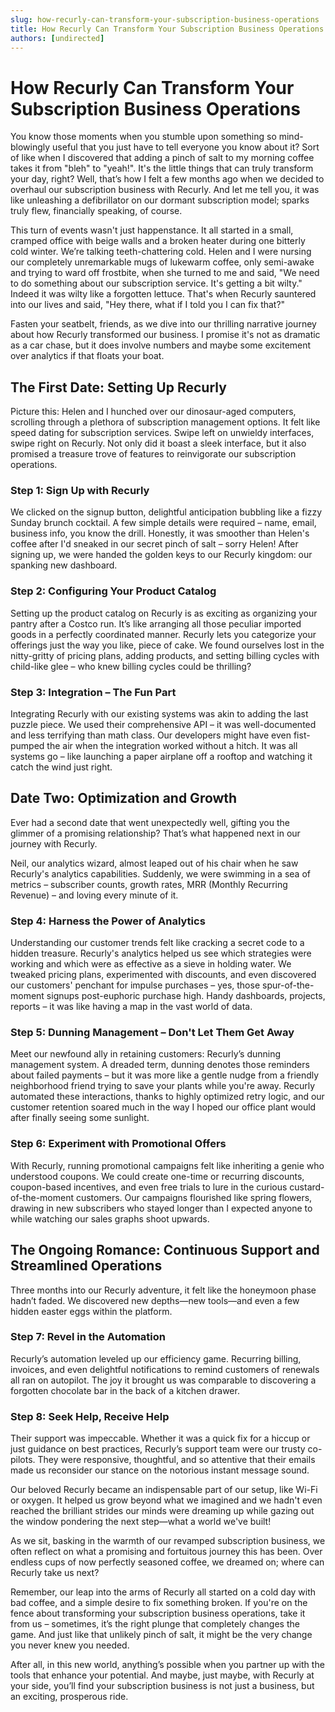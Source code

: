 ```yaml
---
slug: how-recurly-can-transform-your-subscription-business-operations
title: How Recurly Can Transform Your Subscription Business Operations
authors: [undirected]
---
```



# How Recurly Can Transform Your Subscription Business Operations

You know those moments when you stumble upon something so mind-blowingly useful that you just have to tell everyone you know about it? Sort of like when I discovered that adding a pinch of salt to my morning coffee takes it from "bleh" to "yeah!". It's the little things that can truly transform your day, right? Well, that’s how I felt a few months ago when we decided to overhaul our subscription business with Recurly. And let me tell you, it was like unleashing a defibrillator on our dormant subscription model; sparks truly flew, financially speaking, of course. 

This turn of events wasn't just happenstance. It all started in a small, cramped office with beige walls and a broken heater during one bitterly cold winter. We’re talking teeth-chattering cold. Helen and I were nursing our completely unremarkable mugs of lukewarm coffee, only semi-awake and trying to ward off frostbite, when she turned to me and said, "We need to do something about our subscription service. It's getting a bit wilty." Indeed it was wilty like a forgotten lettuce. That's when Recurly sauntered into our lives and said, "Hey there, what if I told you I can fix that?"

Fasten your seatbelt, friends, as we dive into our thrilling narrative journey about how Recurly transformed our business. I promise it's not as dramatic as a car chase, but it does involve numbers and maybe some excitement over analytics if that floats your boat.

## The First Date: Setting Up Recurly

Picture this: Helen and I hunched over our dinosaur-aged computers, scrolling through a plethora of subscription management options. It felt like speed dating for subscription services. Swipe left on unwieldy interfaces, swipe right on Recurly. Not only did it boast a sleek interface, but it also promised a treasure trove of features to reinvigorate our subscription operations. 

### Step 1: Sign Up with Recurly
We clicked on the signup button, delightful anticipation bubbling like a fizzy Sunday brunch cocktail. A few simple details were required – name, email, business info, you know the drill. Honestly, it was smoother than Helen's coffee after I'd sneaked in our secret pinch of salt – sorry Helen! After signing up, we were handed the golden keys to our Recurly kingdom: our spanking new dashboard. 

### Step 2: Configuring Your Product Catalog
Setting up the product catalog on Recurly is as exciting as organizing your pantry after a Costco run. It’s like arranging all those peculiar imported goods in a perfectly coordinated manner. Recurly lets you categorize your offerings just the way you like, piece of cake. We found ourselves lost in the nitty-gritty of pricing plans, adding products, and setting billing cycles with child-like glee – who knew billing cycles could be thrilling?

### Step 3: Integration – The Fun Part
Integrating Recurly with our existing systems was akin to adding the last puzzle piece. We used their comprehensive API – it was well-documented and less terrifying than math class. Our developers might have even fist-pumped the air when the integration worked without a hitch. It was all systems go – like launching a paper airplane off a rooftop and watching it catch the wind just right.

## Date Two: Optimization and Growth

Ever had a second date that went unexpectedly well, gifting you the glimmer of a promising relationship? That’s what happened next in our journey with Recurly. 

Neil, our analytics wizard, almost leaped out of his chair when he saw Recurly's analytics capabilities. Suddenly, we were swimming in a sea of metrics – subscriber counts, growth rates, MRR (Monthly Recurring Revenue) – and loving every minute of it.

### Step 4: Harness the Power of Analytics
Understanding our customer trends felt like cracking a secret code to a hidden treasure. Recurly's analytics helped us see which strategies were working and which were as effective as a sieve in holding water. We tweaked pricing plans, experimented with discounts, and even discovered our customers' penchant for impulse purchases – yes, those spur-of-the-moment signups post-euphoric purchase high. Handy dashboards, projects, reports – it was like having a map in the vast world of data.

### Step 5: Dunning Management – Don't Let Them Get Away
Meet our newfound ally in retaining customers: Recurly’s dunning management system. A dreaded term, dunning denotes those reminders about failed payments – but it was more like a gentle nudge from a friendly neighborhood friend trying to save your plants while you're away. Recurly automated these interactions, thanks to highly optimized retry logic, and our customer retention soared much in the way I hoped our office plant would after finally seeing some sunlight.

### Step 6: Experiment with Promotional Offers
With Recurly, running promotional campaigns felt like inheriting a genie who understood coupons. We could create one-time or recurring discounts, coupon-based incentives, and even free trials to lure in the curious custard-of-the-moment customers. Our campaigns flourished like spring flowers, drawing in new subscribers who stayed longer than I expected anyone to while watching our sales graphs shoot upwards.

## The Ongoing Romance: Continuous Support and Streamlined Operations

Three months into our Recurly adventure, it felt like the honeymoon phase hadn’t faded. We discovered new depths—new tools—and even a few hidden easter eggs within the platform.

### Step 7: Revel in the Automation
Recurly’s automation leveled up our efficiency game. Recurring billing, invoices, and even delightful notifications to remind customers of renewals all ran on autopilot. The joy it brought us was comparable to discovering a forgotten chocolate bar in the back of a kitchen drawer.

### Step 8: Seek Help, Receive Help
Their support was impeccable. Whether it was a quick fix for a hiccup or just guidance on best practices, Recurly’s support team were our trusty co-pilots. They were responsive, thoughtful, and so attentive that their emails made us reconsider our stance on the notorious instant message sound.

Our beloved Recurly became an indispensable part of our setup, like Wi-Fi or oxygen. It helped us grow beyond what we imagined and we hadn't even reached the brilliant strides our minds were dreaming up while gazing out the window pondering the next step—what a world we've built!

As we sit, basking in the warmth of our revamped subscription business, we often reflect on what a promising and fortuitous journey this has been. Over endless cups of now perfectly seasoned coffee, we dreamed on; where can Recurly take us next?

Remember, our leap into the arms of Recurly all started on a cold day with bad coffee, and a simple desire to fix something broken. If you're on the fence about transforming your subscription business operations, take it from us – sometimes, it’s the right plunge that completely changes the game. And just like that unlikely pinch of salt, it might be the very change you never knew you needed.

After all, in this new world, anything’s possible when you partner up with the tools that enhance your potential. And maybe, just maybe, with Recurly at your side, you’ll find your subscription business is not just a business, but an exciting, prosperous ride.
